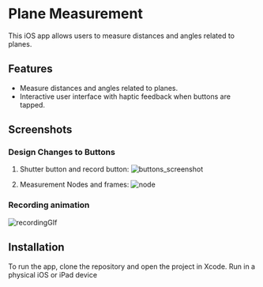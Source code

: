 # Plane Measurement 

This iOS app allows users to measure distances and angles related to planes.

## Features

- Measure distances and angles related to planes.
- Interactive user interface with haptic feedback when buttons are tapped.

## Screenshots

### Design Changes to Buttons
1. Shutter button and record button:
![buttons_screenshot](https://github.com/brainox/plane-measurement-task/assets/12437059/3f422b0d-9784-43d4-8886-2f08ea7a2788)
 
2. Measurement Nodes and frames:
![node](https://github.com/brainox/plane-measurement-task/assets/12437059/efa39c18-ea57-4a6c-9ccf-32c1332d3a06)

### Recording animation
![recordingGIf](https://github.com/brainox/plane-measurement-task/assets/12437059/8915634e-a927-4f4c-9dee-98259afd4516)

## Installation

To run the app, clone the repository and open the project in Xcode. Run in a physical iOS or iPad device

